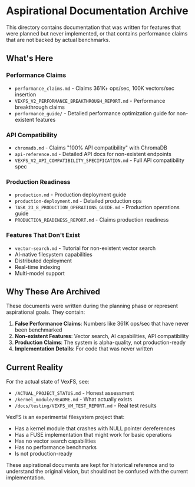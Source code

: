 # Aspirational Documentation Archive

This directory contains documentation that was written for features that were planned but never implemented, or that contains performance claims that are not backed by actual benchmarks.

## What's Here

### Performance Claims
- `performance_claims.md` - Claims 361K+ ops/sec, 100K vectors/sec insertion
- `VEXFS_V2_PERFORMANCE_BREAKTHROUGH_REPORT.md` - Performance breakthrough claims
- `performance_guide/` - Detailed performance optimization guide for non-existent features

### API Compatibility
- `chromadb.md` - Claims "100% API compatibility" with ChromaDB
- `api-reference.md` - Detailed API docs for non-existent endpoints
- `VEXFS_V2_API_COMPATIBILITY_SPECIFICATION.md` - Full API compatibility spec

### Production Readiness
- `production.md` - Production deployment guide
- `production-deployment.md` - Detailed production ops
- `TASK_23_8_PRODUCTION_OPERATIONS_GUIDE.md` - Production operations guide
- `PRODUCTION_READINESS_REPORT.md` - Claims production readiness

### Features That Don't Exist
- `vector-search.md` - Tutorial for non-existent vector search
- AI-native filesystem capabilities
- Distributed deployment
- Real-time indexing
- Multi-model support

## Why These Are Archived

These documents were written during the planning phase or represent aspirational goals. They contain:

1. **False Performance Claims**: Numbers like 361K ops/sec that have never been benchmarked
2. **Non-existent Features**: Vector search, AI capabilities, API compatibility
3. **Production Claims**: The system is alpha-quality, not production-ready
4. **Implementation Details**: For code that was never written

## Current Reality

For the actual state of VexFS, see:
- `/ACTUAL_PROJECT_STATUS.md` - Honest assessment
- `/kernel_module/README.md` - What actually exists
- `/docs/testing/VEXFS_VM_TEST_REPORT.md` - Real test results

VexFS is an experimental filesystem project that:
- Has a kernel module that crashes with NULL pointer dereferences
- Has a FUSE implementation that might work for basic operations
- Has no vector search capabilities
- Has no performance benchmarks
- Is not production-ready

These aspirational documents are kept for historical reference and to understand the original vision, but should not be confused with the current implementation.